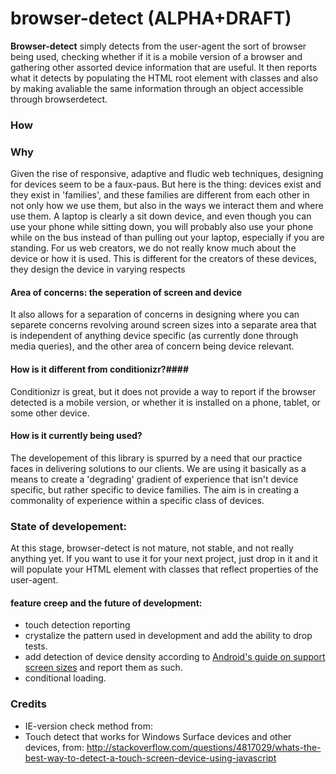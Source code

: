 browser-detect (ALPHA+DRAFT)
==============

__Browser-detect__  simply detects from the user-agent the sort of browser being used, checking whether if it is a mobile version of a browser and gathering other assorted device information that are useful. It then reports what it detects by populating the HTML root element with classes and also by making avaliable the same information through an object accessible through browserdetect. 

### How ###


### Why ###

Given the rise of responsive, adaptive and fludic web techniques, designing for devices seem to be a faux-paus. 
But here is the thing: devices exist and they exist in 'families', and these families are different from each other in not only how we use them, but also in the ways we interact them and where use them. A laptop is clearly a sit down device, and even though you can use your phone while sitting down, you will probably also use your phone while on the bus instead of than pulling out your laptop, especially if you are standing. For us web creators, we do not really know much about the device or how it is used. This is different for the creators of these devices, they design the device in varying respects 

#### Area of concerns: the seperation of screen and device ####
It also allows for a separation of concerns in designing where you can separete concerns revolving around screen sizes into a separate area that is independent of anything device specific (as currently done through media queries), and the other area of concern being device relevant.   

#### How is it different from conditionizr?####
	
Conditionizr is great, but it does not provide a way to report if the browser detected is a mobile version, or whether it is installed on a phone, tablet, or some other device. 

#### How is it currently being used? ####
  
The developement of this library is spurred by a need that our practice faces in delivering solutions to our clients. We are using it basically as a means to create a 'degrading' gradient of experience that isn't device specific, but rather specific to device families. The aim is in creating a commonality of experience within a specific class of devices.

	
### State of developement: ###

At this stage, browser-detect is not mature, not stable, and not really anything yet. If you want to use it for your next project, just drop in it and it will populate your HTML element with classes that reflect properties of the user-agent.
	
#### feature creep and the future of development: ####
 
* touch detection reporting
* crystalize the pattern used in development and add the ability to drop tests.
* add detection of device density according to [Android's guide on support screen sizes](http://developer.android.com/guide/practices/screens_support.html) and report them as such.
* conditional loading.

### Credits ##
* IE-version check method from: 
* Touch detect that works for Windows Surface devices and other devices, from: http://stackoverflow.com/questions/4817029/whats-the-best-way-to-detect-a-touch-screen-device-using-javascript

